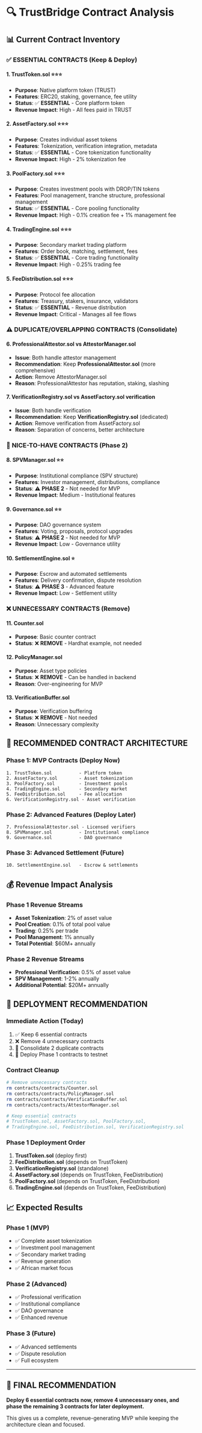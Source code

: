 # 🔍 TrustBridge Contract Analysis

## 📊 Current Contract Inventory

### ✅ **ESSENTIAL CONTRACTS (Keep & Deploy)**

#### 1. **TrustToken.sol** ⭐⭐⭐
- **Purpose**: Native platform token (TRUST)
- **Features**: ERC20, staking, governance, fee utility
- **Status**: ✅ **ESSENTIAL** - Core platform token
- **Revenue Impact**: High - All fees paid in TRUST

#### 2. **AssetFactory.sol** ⭐⭐⭐
- **Purpose**: Creates individual asset tokens
- **Features**: Tokenization, verification integration, metadata
- **Status**: ✅ **ESSENTIAL** - Core tokenization functionality
- **Revenue Impact**: High - 2% tokenization fee

#### 3. **PoolFactory.sol** ⭐⭐⭐
- **Purpose**: Creates investment pools with DROP/TIN tokens
- **Features**: Pool management, tranche structure, professional management
- **Status**: ✅ **ESSENTIAL** - Core pooling functionality
- **Revenue Impact**: High - 0.1% creation fee + 1% management fee

#### 4. **TradingEngine.sol** ⭐⭐⭐
- **Purpose**: Secondary market trading platform
- **Features**: Order book, matching, settlement, fees
- **Status**: ✅ **ESSENTIAL** - Core trading functionality
- **Revenue Impact**: High - 0.25% trading fee

#### 5. **FeeDistribution.sol** ⭐⭐⭐
- **Purpose**: Protocol fee allocation
- **Features**: Treasury, stakers, insurance, validators
- **Status**: ✅ **ESSENTIAL** - Revenue distribution
- **Revenue Impact**: Critical - Manages all fee flows

### ⚠️ **DUPLICATE/OVERLAPPING CONTRACTS (Consolidate)**

#### 6. **ProfessionalAttestor.sol** vs **AttestorManager.sol**
- **Issue**: Both handle attestor management
- **Recommendation**: Keep **ProfessionalAttestor.sol** (more comprehensive)
- **Action**: Remove AttestorManager.sol
- **Reason**: ProfessionalAttestor has reputation, staking, slashing

#### 7. **VerificationRegistry.sol** vs **AssetFactory.sol verification**
- **Issue**: Both handle verification
- **Recommendation**: Keep **VerificationRegistry.sol** (dedicated)
- **Action**: Remove verification from AssetFactory.sol
- **Reason**: Separation of concerns, better architecture

### 🤔 **NICE-TO-HAVE CONTRACTS (Phase 2)**

#### 8. **SPVManager.sol** ⭐⭐
- **Purpose**: Institutional compliance (SPV structure)
- **Features**: Investor management, distributions, compliance
- **Status**: ⚠️ **PHASE 2** - Not needed for MVP
- **Revenue Impact**: Medium - Institutional features

#### 9. **Governance.sol** ⭐⭐
- **Purpose**: DAO governance system
- **Features**: Voting, proposals, protocol upgrades
- **Status**: ⚠️ **PHASE 2** - Not needed for MVP
- **Revenue Impact**: Low - Governance utility

#### 10. **SettlementEngine.sol** ⭐
- **Purpose**: Escrow and automated settlements
- **Features**: Delivery confirmation, dispute resolution
- **Status**: ⚠️ **PHASE 3** - Advanced feature
- **Revenue Impact**: Low - Settlement utility

### ❌ **UNNECESSARY CONTRACTS (Remove)**

#### 11. **Counter.sol**
- **Purpose**: Basic counter contract
- **Status**: ❌ **REMOVE** - Hardhat example, not needed

#### 12. **PolicyManager.sol**
- **Purpose**: Asset type policies
- **Status**: ❌ **REMOVE** - Can be handled in backend
- **Reason**: Over-engineering for MVP

#### 13. **VerificationBuffer.sol**
- **Purpose**: Verification buffering
- **Status**: ❌ **REMOVE** - Not needed
- **Reason**: Unnecessary complexity

## 🎯 **RECOMMENDED CONTRACT ARCHITECTURE**

### **Phase 1: MVP Contracts (Deploy Now)**
```
1. TrustToken.sol          - Platform token
2. AssetFactory.sol        - Asset tokenization
3. PoolFactory.sol         - Investment pools
4. TradingEngine.sol       - Secondary market
5. FeeDistribution.sol     - Fee allocation
6. VerificationRegistry.sol - Asset verification
```

### **Phase 2: Advanced Features (Deploy Later)**
```
7. ProfessionalAttestor.sol - Licensed verifiers
8. SPVManager.sol          - Institutional compliance
9. Governance.sol          - DAO governance
```

### **Phase 3: Advanced Settlement (Future)**
```
10. SettlementEngine.sol   - Escrow & settlements
```

## 💰 **Revenue Impact Analysis**

### **Phase 1 Revenue Streams**
- **Asset Tokenization**: 2% of asset value
- **Pool Creation**: 0.1% of total pool value
- **Trading**: 0.25% per trade
- **Pool Management**: 1% annually
- **Total Potential**: $60M+ annually

### **Phase 2 Revenue Streams**
- **Professional Verification**: 0.5% of asset value
- **SPV Management**: 1-2% annually
- **Additional Potential**: $20M+ annually

## 🚀 **DEPLOYMENT RECOMMENDATION**

### **Immediate Action (Today)**
1. ✅ Keep 6 essential contracts
2. ❌ Remove 4 unnecessary contracts
3. 🔄 Consolidate 2 duplicate contracts
4. 🚀 Deploy Phase 1 contracts to testnet

### **Contract Cleanup**
```bash
# Remove unnecessary contracts
rm contracts/contracts/Counter.sol
rm contracts/contracts/PolicyManager.sol
rm contracts/contracts/VerificationBuffer.sol
rm contracts/contracts/AttestorManager.sol

# Keep essential contracts
# TrustToken.sol, AssetFactory.sol, PoolFactory.sol, 
# TradingEngine.sol, FeeDistribution.sol, VerificationRegistry.sol
```

### **Phase 1 Deployment Order**
1. **TrustToken.sol** (deploy first)
2. **FeeDistribution.sol** (depends on TrustToken)
3. **VerificationRegistry.sol** (standalone)
4. **AssetFactory.sol** (depends on TrustToken, FeeDistribution)
5. **PoolFactory.sol** (depends on TrustToken, FeeDistribution)
6. **TradingEngine.sol** (depends on TrustToken, FeeDistribution)

## 📈 **Expected Results**

### **Phase 1 (MVP)**
- ✅ Complete asset tokenization
- ✅ Investment pool management
- ✅ Secondary market trading
- ✅ Revenue generation
- ✅ African market focus

### **Phase 2 (Advanced)**
- ✅ Professional verification
- ✅ Institutional compliance
- ✅ DAO governance
- ✅ Enhanced revenue

### **Phase 3 (Future)**
- ✅ Advanced settlements
- ✅ Dispute resolution
- ✅ Full ecosystem

---

## 🎯 **FINAL RECOMMENDATION**

**Deploy 6 essential contracts now, remove 4 unnecessary ones, and phase the remaining 3 contracts for later deployment.**

This gives us a complete, revenue-generating MVP while keeping the architecture clean and focused.
